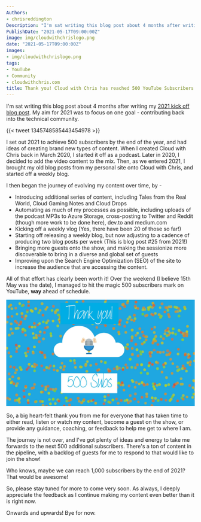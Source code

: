 ```yaml
---
Authors: 
- chrisreddington
Description: "I'm sat writing this blog post about 4 months after writing my 2021 kick off blog post. My aim for 2021 was to focus on one goal - contributing back into the technical community."
PublishDate: "2021-05-17T09:00:00Z"
image: img/cloudwithchrislogo.png
date: "2021-05-17T09:00:00Z"
images:
- img/cloudwithchrislogo.png
tags:
- YouTube
- Community
- cloudwithchris.com
title: Thank you! Cloud with Chris has reached 500 YouTube Subscribers
---
```

I'm sat writing this blog post about 4 months after writing my [2021 kick off blog post](/blog/cloud-with-chris-moving-forwards/). My aim for 2021 was to focus on one goal - contributing back into the technical community.

{{< tweet 1345748585443454978 >}}

I set out 2021 to achieve 500 subscribers by the end of the year, and had ideas of creating brand new types of content. When I created Cloud with Chris back in March 2020, I started it off as a podcast. Later in 2020, I decided to add the video content to the mix. Then, as we entered 2021, I brought my old blog posts from my personal site onto Cloud with Chris, and started off a weekly blog.

I then began the journey of evolving my content over time, by -

* Introducing additional series of content, including Tales from the Real World, Cloud Gaming Notes and Cloud Drops
* Automating as much of my processes as possible, including uploads of the podcast MP3s to Azure Storage, cross-posting to Twitter and Reddit (though more work to be done here), dev.to and medium.com
* Kicking off a weekly vlog (Yes, there have been 20 of those so far!)
* Starting off releasing a weekly blog, but now adjusting to a cadence of producing two blog posts per week (This is blog post #25 from 2021!)
* Bringing more guests onto the show, and making the sessionize more discoverable to bring in a diverse and global set of guests
* Improving upon the Search Engine Optimization (SEO) of the site to increase the audience that are accessing the content.

All of that effort has clearly been worth it! Over the weekend (I believe 15th May was the date), I managed to hit the magic 500 subscribers mark on YouTube, **way** ahead of schedule.

![Thank you - 500 Subscribers!](images/thank-you-500-youtube-subscribers/thankyou.jpg "Thank you - 500 Subscribers!")

So, a big heart-felt thank you from me for everyone that has taken time to either read, listen or watch my content, become a guest on the show, or provide any guidance, coaching, or feedback to help me get to where I am.

The journey is not over, and I've got plenty of ideas and energy to take me forwards to the next 500 additional subscribers. There's a ton of content in the pipeline, with a backlog of guests for me to respond to that would like to join the show!

Who knows, maybe we can reach 1,000 subscribers by the end of 2021? That would be awesome!

So, please stay tuned for more to come very soon. As always, I deeply appreciate the feedback as I continue making my content even better than it is right now.

Onwards and upwards! Bye for now.
